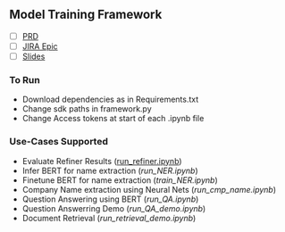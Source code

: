 ## Model Training Framework

- [ ] [PRD](https://instabase.atlassian.net/wiki/spaces/MI/pages/457277553/Model+Training+Framework+PRD)
- [ ] [JIRA Epic](https://instabase.atlassian.net/browse/INSIGHTS-1427)
- [ ] [Slides](https://docs.google.com/presentation/d/10mXA7K5sa_nAkqx2onsIfrH3TPj2Ni4LfCOxDhN5XBI/edit?usp=sharing)

### To Run

- Download dependencies as in Requirements.txt
- Change sdk paths in framework.py
- Change Access tokens at start of each .ipynb file


### Use-Cases Supported

- Evaluate Refiner Results ([run_refiner.ipynb](run_refiner.ipynb))
- Infer BERT for name extraction (*run_NER.ipynb*)
- Finetune BERT for name extraction (*train_NER.ipynb*)
- Company Name extraction using Neural Nets (*run_cmp_name.ipynb*)
- Question Answering using BERT (*run_QA.ipynb*)
- Question Answerring Demo (*run_QA_demo.ipynb*)
- Document Retrieval (*run_retrieval_demo.ipynb*)